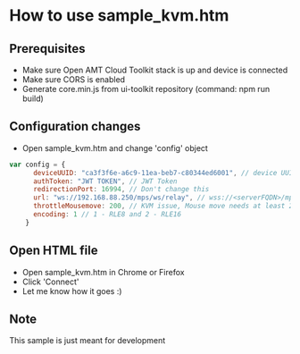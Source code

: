 # How to use sample_kvm.htm

## Prerequisites
 
- Make sure Open AMT Cloud Toolkit stack is up and device is connected
- Make sure CORS is enabled
- Generate core.min.js from ui-toolkit repository (command: npm run build)

## Configuration changes

- Open sample_kvm.htm and change 'config' object

``` javascript
var config = {
      deviceUUID: "ca3f3f6e-a6c9-11ea-beb7-c80344ed6001", // device UUID
      authToken: "JWT TOKEN", // JWT Token
      redirectionPort: 16994, // Don't change this
      url: "ws://192.168.88.250/mps/ws/relay", // wss://<serverFQDN>/mps/ws/relay
      throttleMousemove: 200, // KVM issue, Mouse move needs at least 200 Milliseconds throttle time
      encoding: 1 // 1 - RLE8 and 2 - RLE16
    }
```


## Open HTML file

- Open sample_kvm.htm in Chrome or Firefox
- Click 'Connect'
- Let me know how it goes :)


## Note

This sample is just meant for development